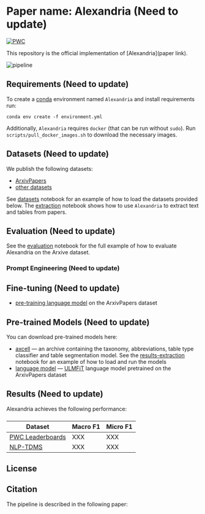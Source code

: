 # Paper name: Alexandria (Need to update)

[![PWC](https://img.shields.io/endpoint.svg?url=https://paperswithcode.com/badge/axcell-automatic-extraction-of-results-from/scientific-results-extraction-on-pwc)]()

This repository is the official implementation of [Alexandria](paper link).

![pipeline]()

## Requirements (Need to update)

To create a [conda](https://www.anaconda.com/distribution/) environment named `Alexandria` and install requirements run:

```setup
conda env create -f environment.yml
```

Additionally, `Alexandria` requires `docker` (that can be run without `sudo`). Run `scripts/pull_docker_images.sh` to download the necessary images.

## Datasets (Need to update)
We publish the following datasets:
* [ArxivPapers](https://github.com/paperswithcode/axcell/releases/download/v1.0/arxiv-papers.csv.xz)
* [other datasets](......)


See [datasets](notebooks/datasets.ipynb) notebook for an example of how to load the datasets provided below. The [extraction](notebooks/extraction.ipynb) notebook shows how to use `Alexandria` to extract text and tables from papers.

## Evaluation (Need to update)

See the [evaluation](notebooks/evaluation.ipynb) notebook for the full example of how to evaluate Alexandria on the Arxive dataset. 

### Prompt Engineering (Need to update)

## Fine-tuning (Need to update)

* [pre-training language model](notebooks/finetuning/lm.ipynb) on the ArxivPapers dataset 

## Pre-trained Models (Need to update)

You can download pre-trained models here:

- [axcell](https://github.com/paperswithcode/axcell/releases/download/v1.0/models.tar.xz) &mdash; an archive containing the taxonomy, abbreviations, table type classifier and table segmentation model. See the [results-extraction](notebooks/results-extraction.ipynb) notebook for an example of how to load and run the models 
- [language model](https://github.com/paperswithcode/axcell/releases/download/v1.0/lm.pth.xz) &mdash; [ULMFiT](https://arxiv.org/abs/1801.06146) language model pretrained on the ArxivPapers dataset

## Results (Need to update)

Alexandria achieves the following performance:

### 


| Dataset | Macro F1 | Micro F1 |
| ---------- |---------------- | -------------- |
| [PWC Leaderboards](https://paperswithcode.com/sota/scientific-results-extraction-on-pwc)     |     XXX         |      XXX      |
| [NLP-TDMS](https://paperswithcode.com/sota/scientific-results-extraction-on-nlp-tdms-exp)    |    XXX         |      XXX       |



## License



## Citation
The pipeline is described in the following paper:
```bibtex

```
